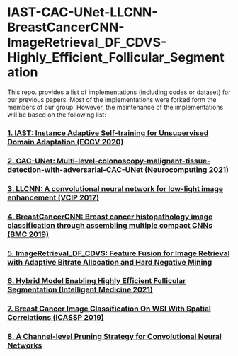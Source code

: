# IAST-CAC-UNet-LLCNN-BreastCancerCNN-ImageRetrieval_DF_CDVS-Highly_Efficient_Follicular_Segmentation

This repo. provides a list of implementations (including codes or dataset) for our previous papers. Most of the implementations were forked form the members of our group. However, the maintenance of the implementations will be based on the following list:

### [1. IAST: Instance Adaptive Self-training for Unsupervised Domain Adaptation (ECCV 2020)](https://github.com/bupt-ai-cz/IAST)

### [2. CAC-UNet: Multi-level-colonoscopy-malignant-tissue-detection-with-adversarial-CAC-UNet (Neurocomputing 2021)](https://github.com/bupt-ai-cz/CAC-UNet)

### [3. LLCNN: A convolutional neural network for low-light image enhancement (VCIP 2017)](https://github.com/bupt-ai-cz/LLCNN)

### [4. BreastCancerCNN: Breast cancer histopathology image classification through assembling multiple compact CNNs (BMC 2019)](https://github.com/bupt-ai-cz/BreastCancerCNN)

### [5. ImageRetrieval_DF_CDVS: Feature Fusion for Image Retrieval with Adaptive Bitrate Allocation and Hard Negative Mining](https://github.com/bupt-ai-cz/ImageRetrieval_DF_CDVS)

### [6. Hybrid Model Enabling Highly Efficient Follicular Segmentation (Intelligent Medicine 2021)](https://github.com/bupt-ai-cz/Hybrid-Model-Enabling-Highly-Efficient-Follicular-Segmentation)

### [7. Breast Cancer Image Classification On WSI With Spatial Correlations (ICASSP 2019)](https://github.com/bupt-ai-cz/Breast-Cancer-Image-Classification-On-WSI-With-Spatial-Correlations)

### [8. A Channel-level Pruning Strategy for Convolutional Neural Networks](https://github.com/bupt-ai-cz/A-Channel-level-Pruning-Strategy-for-Convolutional-Neural-Networks)
